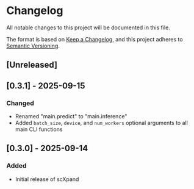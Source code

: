 # Changelog

All notable changes to this project will be documented in this file.

The format is based on [Keep a Changelog](https://keepachangelog.com/en/1.0.0/),
and this project adheres to [Semantic Versioning](https://semver.org/spec/v2.1.0.html).

## [Unreleased]

## [0.3.1] - 2025-09-15

### Changed
- Renamed "main.predict" to "main.inference"
- Added `batch_size`, `device`, and `num_workers` optional arguments to all main CLI functions


## [0.3.0] - 2025-09-14

### Added
- Initial release of scXpand
